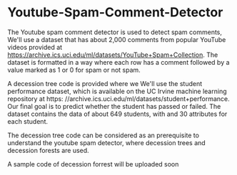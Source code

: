 # Youtube-Spam-Comment-Detector

The Youtube spam comment detector is used to detect spam comments, We'll	use	a	dataset	that	has	about	2,000	comments	from	popular YouTube	videos provided at	https://archive.ics.uci.edu/ml/datasets/YouTube+Spam+Collection.	The dataset	is	formatted	in	a	way	where	each	row	has	a	comment	followed	by	a	value marked	as	1	or	0	for	spam	or	not	spam.

A decession tree code is provided where we We'll	use	the	student	performance dataset,	which	is	available	on	the	UC	Irvine	machine	learning	repository	at	https: //archive.ics.uci.edu/ml/datasets/student+performance.	Our	final	goal	is	to	predict whether	the	student	has	passed	or	failed.	The	dataset	contains	the	data	of	about 649	students,	with	and	30	attributes	for	each	student.	

The decession tree code can be considered as an prerequisite to understand the youtube spam detector, where decession trees and decession forests are used.

A sample code of decession forrest will be uploaded soon
